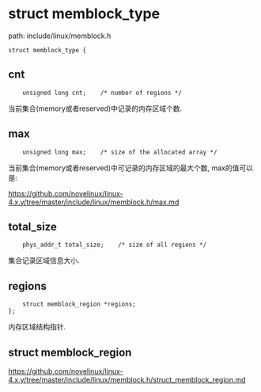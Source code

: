 struct memblock_type
========================================

path: include/linux/memblock.h
```
struct memblock_type {
```

cnt
----------------------------------------

```
    unsigned long cnt;    /* number of regions */
```

当前集合(memory或者reserved)中记录的内存区域个数.

max
----------------------------------------

```
    unsigned long max;    /* size of the allocated array */
```

当前集合(memory或者reserved)中可记录的内存区域的最大个数, max的值可以是:

https://github.com/novelinux/linux-4.x.y/tree/master/include/linux/memblock.h/max.md

total_size
----------------------------------------

```
    phys_addr_t total_size;    /* size of all regions */
```

集合记录区域信息大小.

regions
----------------------------------------

```
    struct memblock_region *regions;
};
```

内存区域结构指针.

struct memblock_region
----------------------------------------

https://github.com/novelinux/linux-4.x.y/tree/master/include/linux/memblock.h/struct_memblock_region.md
